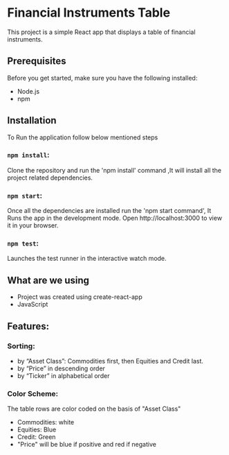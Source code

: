 # Financial Instruments Table
This project is a simple React app that displays a table of financial instruments.

## Prerequisites

Before you get started, make sure you have the following installed:

- Node.js
- npm
  
## Installation
To Run the application follow below mentioned steps

### `npm install`:
Clone the repository and run the 'npm install' command ,It will install all the project related dependencies.

### `npm start`:
Once all the dependencies are installed run the 'npm start command', It Runs the app in the development mode.
Open http://localhost:3000 to view it in your browser.

### `npm test`:
Launches the test runner in the interactive watch mode.

## What are we using
- Project was created using create-react-app
- JavaScript

## Features:
### Sorting:
- by “Asset Class”: Commodities first, then Equities and Credit last.
- by “Price” in descending order
- by “Ticker” in alphabetical order

### Color Scheme:
The table rows are color coded on the basis of "Asset Class"
- Commodities: white
- Equities: Blue
- Credit: Green
- "Price" will be blue if positive and red if negative


